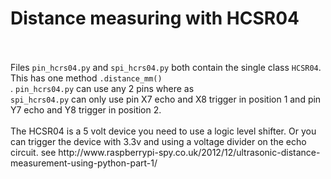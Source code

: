 <h1>Distance measuring with HCSR04</h1>
</br>
</br>
Files <code>pin_hcrs04.py</code> and <code>spi_hcrs04.py</code> both contain
the single class <code>HCSR04</code>.  This has one method <code>.distance_mm()
</code>. <code>pin_hcrs04.py</code> can use any 2 pins where as <code>
spi_hcrs04.py</code> can only use pin X7 echo and X8 trigger in position 1 and
pin Y7 echo and Y8 trigger in position 2.
</br>
</br>
The HCSR04 is a 5 volt device you need to use a logic level shifter. Or you can
trigger the device with 3.3v and using a voltage divider on the echo circuit.
see http://www.raspberrypi-spy.co.uk/2012/12/ultrasonic-distance-measurement-using-python-part-1/